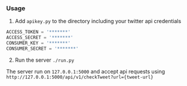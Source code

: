 ### Usage
1) Add `apikey.py` to the directory including your twitter api credentials
````python
ACCESS_TOKEN = '*******'
ACCESS_SECRET = '*******'
CONSUMER_KEY = '*******'
CONSUMER_SECRET = '*******'
````

2) Run the server `./run.py`

The server run on `127.0.0.1:5000` and accept api requests using `http://127.0.0.1:5000/api/v1/checkTweet?url={tweet-url}`